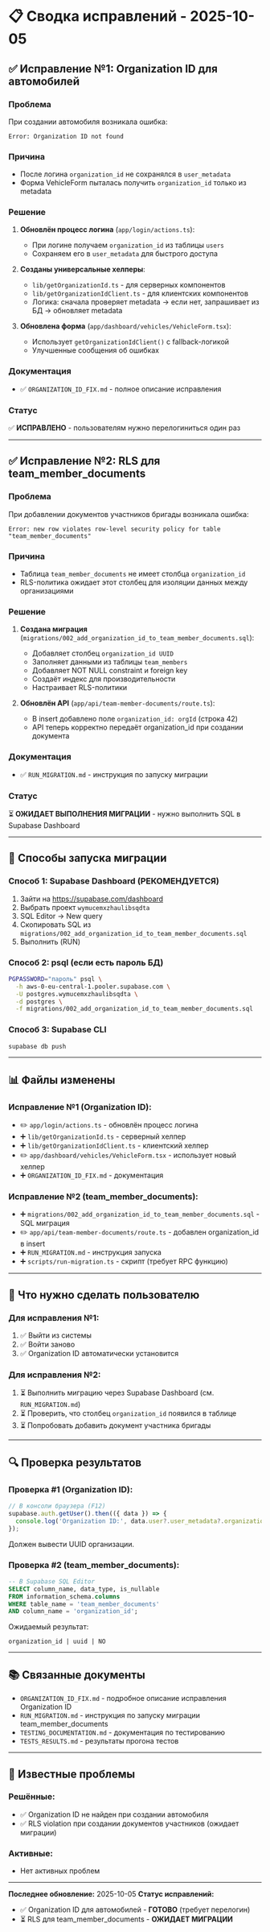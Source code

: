 # 📋 Сводка исправлений - 2025-10-05

## ✅ Исправление №1: Organization ID для автомобилей

### Проблема
При создании автомобиля возникала ошибка:
```
Error: Organization ID not found
```

### Причина
- После логина `organization_id` не сохранялся в `user_metadata`
- Форма VehicleForm пыталась получить `organization_id` только из metadata

### Решение
1. **Обновлён процесс логина** (`app/login/actions.ts`):
   - При логине получаем `organization_id` из таблицы `users`
   - Сохраняем его в `user_metadata` для быстрого доступа

2. **Созданы универсальные хелперы**:
   - `lib/getOrganizationId.ts` - для серверных компонентов
   - `lib/getOrganizationIdClient.ts` - для клиентских компонентов
   - Логика: сначала проверяет metadata → если нет, запрашивает из БД → обновляет metadata

3. **Обновлена форма** (`app/dashboard/vehicles/VehicleForm.tsx`):
   - Использует `getOrganizationIdClient()` с fallback-логикой
   - Улучшенные сообщения об ошибках

### Документация
- ✅ `ORGANIZATION_ID_FIX.md` - полное описание исправления

### Статус
✅ **ИСПРАВЛЕНО** - пользователям нужно перелогиниться один раз

---

## ✅ Исправление №2: RLS для team_member_documents

### Проблема
При добавлении документов участников бригады возникала ошибка:
```
Error: new row violates row-level security policy for table "team_member_documents"
```

### Причина
- Таблица `team_member_documents` не имеет столбца `organization_id`
- RLS-политика ожидает этот столбец для изоляции данных между организациями

### Решение
1. **Создана миграция** (`migrations/002_add_organization_id_to_team_member_documents.sql`):
   - Добавляет столбец `organization_id UUID`
   - Заполняет данными из таблицы `team_members`
   - Добавляет NOT NULL constraint и foreign key
   - Создаёт индекс для производительности
   - Настраивает RLS-политики

2. **Обновлён API** (`app/api/team-member-documents/route.ts`):
   - В insert добавлено поле `organization_id: orgId` (строка 42)
   - API теперь корректно передаёт organization_id при создании документа

### Документация
- ✅ `RUN_MIGRATION.md` - инструкция по запуску миграции

### Статус
⏳ **ОЖИДАЕТ ВЫПОЛНЕНИЯ МИГРАЦИИ** - нужно выполнить SQL в Supabase Dashboard

---

## 🔧 Способы запуска миграции

### Способ 1: Supabase Dashboard (РЕКОМЕНДУЕТСЯ)
1. Зайти на https://supabase.com/dashboard
2. Выбрать проект `wymucemxzhaulibsqdta`
3. SQL Editor → New query
4. Скопировать SQL из `migrations/002_add_organization_id_to_team_member_documents.sql`
5. Выполнить (RUN)

### Способ 2: psql (если есть пароль БД)
```bash
PGPASSWORD="пароль" psql \
  -h aws-0-eu-central-1.pooler.supabase.com \
  -U postgres.wymucemxzhaulibsqdta \
  -d postgres \
  -f migrations/002_add_organization_id_to_team_member_documents.sql
```

### Способ 3: Supabase CLI
```bash
supabase db push
```

---

## 📊 Файлы изменены

### Исправление №1 (Organization ID):
- ✏️ `app/login/actions.ts` - обновлён процесс логина
- ➕ `lib/getOrganizationId.ts` - серверный хелпер
- ➕ `lib/getOrganizationIdClient.ts` - клиентский хелпер
- ✏️ `app/dashboard/vehicles/VehicleForm.tsx` - использует новый хелпер
- ➕ `ORGANIZATION_ID_FIX.md` - документация

### Исправление №2 (team_member_documents):
- ➕ `migrations/002_add_organization_id_to_team_member_documents.sql` - SQL миграция
- ✏️ `app/api/team-member-documents/route.ts` - добавлен organization_id в insert
- ➕ `RUN_MIGRATION.md` - инструкция запуска
- ➕ `scripts/run-migration.ts` - скрипт (требует RPC функцию)

---

## 🎯 Что нужно сделать пользователю

### Для исправления №1:
1. ✅ Выйти из системы
2. ✅ Войти заново
3. ✅ Organization ID автоматически установится

### Для исправления №2:
1. ⏳ Выполнить миграцию через Supabase Dashboard (см. `RUN_MIGRATION.md`)
2. ⏳ Проверить, что столбец `organization_id` появился в таблице
3. ⏳ Попробовать добавить документ участника бригады

---

## 🔍 Проверка результатов

### Проверка #1 (Organization ID):
```javascript
// В консоли браузера (F12)
supabase.auth.getUser().then(({ data }) => {
  console.log('Organization ID:', data.user?.user_metadata?.organization_id);
});
```

Должен вывести UUID организации.

### Проверка #2 (team_member_documents):
```sql
-- В Supabase SQL Editor
SELECT column_name, data_type, is_nullable
FROM information_schema.columns
WHERE table_name = 'team_member_documents'
AND column_name = 'organization_id';
```

Ожидаемый результат:
```
organization_id | uuid | NO
```

---

## 📚 Связанные документы

- `ORGANIZATION_ID_FIX.md` - подробное описание исправления Organization ID
- `RUN_MIGRATION.md` - инструкция по запуску миграции team_member_documents
- `TESTING_DOCUMENTATION.md` - документация по тестированию
- `TESTS_RESULTS.md` - результаты прогона тестов

---

## 🐛 Известные проблемы

### Решённые:
- ✅ Organization ID не найден при создании автомобиля
- ✅ RLS violation при создании документов участников (ожидает миграции)

### Активные:
- Нет активных проблем

---

**Последнее обновление:** 2025-10-05
**Статус исправлений:**
- ✅ Organization ID для автомобилей - **ГОТОВО** (требует перелогин)
- ⏳ RLS для team_member_documents - **ОЖИДАЕТ МИГРАЦИИ**
